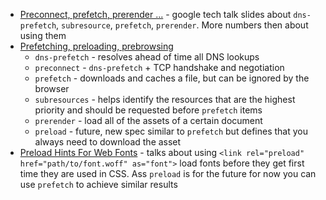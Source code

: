 - [Preconnect, prefetch, prerender ...](https://docs.google.com/presentation/d/18zlAdKAxnc51y_kj-6sWLmnjl6TLnaru_WH0LJTjP-o/present?slide=id.p19) - google tech talk slides about `dns-prefetch`, `subresource`, `prefetch`, `prerender`. More numbers then about using them
- [Prefetching, preloading, prebrowsing](https://css-tricks.com/prefetching-preloading-prebrowsing/?utm_source=html5weekly&utm_medium=email)
  - `dns-prefetch` - resolves ahead of time all DNS lookups
  - `preconnect` - `dns-prefetch` + TCP handshake and negotiation
  - `prefetch` - downloads and caches a file, but can be ignored by the browser
  - `subresources` - helps identify the resources that are the highest priority and should be requested before `prefetch` items
  - `prerender` - load all of the assets of a certain document
  - `preload` -  future, new spec similar to `prefetch` but defines that you always need to download the asset
- [Preload Hints For Web Fonts](http://www.bramstein.com/writing/preload-hints-for-web-fonts.html) - talks about using `<link rel="preload" href="path/to/font.woff" as="font">` load fonts before they get first time they are used in CSS. Ass `preload` is for the future for now you can use `prefetch` to achieve similar results
